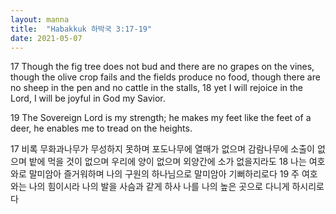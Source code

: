 ```yaml
---
layout: manna
title:  "Habakkuk 하박국 3:17-19"
date: 2021-05-07
---
```

17 Though the fig tree does not bud
    and there are no grapes on the vines,
though the olive crop fails
    and the fields produce no food,
though there are no sheep in the pen
    and no cattle in the stalls,
18 yet I will rejoice in the Lord,
    I will be joyful in God my Savior.

19 The Sovereign Lord is my strength;
    he makes my feet like the feet of a deer,
    he enables me to tread on the heights.

17 비록 무화과나무가 무성하지 못하며 포도나무에 열매가 없으며 감람나무에 소출이 없으며 밭에 먹을 것이 없으며 우리에 양이 없으며 외양간에 소가 없을지라도
18 나는 여호와로 말미암아 즐거워하며 나의 구원의 하나님으로 말미암아 기뻐하리로다
19 주 여호와는 나의 힘이시라 나의 발을 사슴과 같게 하사 나를 나의 높은 곳으로 다니게 하시리로다
